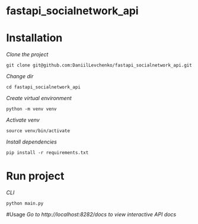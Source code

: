 # fastapi_socialnetwork_api

# Installation

*Clone the project*

```shell
git clone git@github.com:DaniilLevchenko/fastapi_socialnetwork_api.git
```

*Change dir*

```shell
cd fastapi_socialnetwork_api
```

*Create virtual environment*

```shell
python -m venv venv
```

*Activate venv*

```shell
source venv/bin/activate
```

*Install dependencies*

```shell
pip install -r requirements.txt
```

# Run project

*CLI*

```shell
python main.py
```

#Usage
*Go to http://localhost:8282/docs to view interactive API docs*
